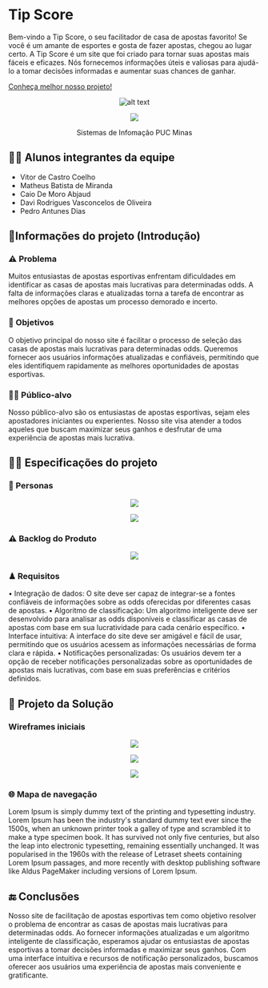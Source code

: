 # Tip Score
Bem-vindo a Tip Score, o seu facilitador de casa de apostas favorito! Se você é um amante de esportes e gosta de fazer apostas, chegou ao lugar certo. A Tip Score é um site que foi criado para tornar suas apostas mais fáceis e eficazes. Nós fornecemos informações úteis e valiosas para ajudá-lo a tomar decisões informadas e aumentar suas chances de ganhar.

<a href="https://youtu.be/EWQ4OOp5Xhk">Conheça melhor nosso projeto!</a>

<div align="center">

![alt text](https://i.imgur.com/sF4dZOZ.png)
 
</div>

<p align="center">
<img src="http://img.shields.io/static/v1?label=STATUS&message=EM%20DESENVOLVIMENTO&color=GREEN&style=for-the-badge"/>
</p>

<p align ="center">
Sistemas de Infomação PUC Minas
</p>

## 👨‍💻 Alunos integrantes da equipe

* Vitor de Castro Coelho
* Matheus Batista de Miranda
* Caio De Moro Abjaud
* Davi Rodrigues Vasconcelos de Oliveira
* Pedro Antunes Dias

## 🤔Informações do projeto (Introdução)
### ⚠ Problema 
Muitos entusiastas de apostas esportivas enfrentam dificuldades em identificar as casas de apostas mais lucrativas para determinadas odds. A falta de informações claras e atualizadas torna a tarefa de encontrar as melhores opções de apostas um processo demorado e incerto.

### 📣 Objetivos 
O objetivo principal do nosso site é facilitar o processo de seleção das casas de apostas mais lucrativas para determinadas odds. Queremos fornecer aos usuários informações atualizadas e confiáveis, permitindo que eles identifiquem rapidamente as melhores oportunidades de apostas esportivas.

### 🚶‍♂️ Público-alvo
Nosso público-alvo são os entusiastas de apostas esportivas, sejam eles apostadores iniciantes ou experientes. Nosso site visa atender a todos aqueles que buscam maximizar seus ganhos e desfrutar de uma experiência de apostas mais lucrativa.

## 👨‍💻 Especificações do projeto
### 👩 Personas 
<p align="center">
<img src="https://i.imgur.com/57NoESu.png"/>
</p>
<p align="center">
<img src="https://i.imgur.com/Z9bXCZu.png"/>
</p>

### ⚠ Backlog do Produto
<p align="center">
<img src="https://i.imgur.com/i3vgBd9.png"/>
</p>

### ♟ Requisitos
• Integração de dados: O site deve ser capaz de integrar-se a fontes confiáveis de informações sobre as odds oferecidas por diferentes casas de apostas.
• Algoritmo de classificação: Um algoritmo inteligente deve ser desenvolvido para analisar as odds disponíveis e classificar as casas de apostas com base em sua lucratividade para cada cenário específico.
• Interface intuitiva: A interface do site deve ser amigável e fácil de usar, permitindo que os usuários acessem as informações necessárias de forma clara e rápida.
• Notificações personalizadas: Os usuários devem ter a opção de receber notificações personalizadas sobre as oportunidades de apostas mais lucrativas, com base em suas preferências e critérios definidos.


## 🧾 Projeto da Solução
### Wireframes iniciais 
<p align="center">
<img src="https://i.imgur.com/GWZ33PK.jpg"/>
</p>
<p align="center">
<img src="https://i.imgur.com/rP0KesO.jpg"/>
</p>
<p align="center">
<img src="https://i.imgur.com/xE3nOet.jpg"/>
</p>

### 🌐 Mapa de navegação
Lorem Ipsum is simply dummy text of the printing and typesetting industry. Lorem Ipsum has been the industry's standard dummy text ever since the 1500s, when an unknown printer took a galley of type and scrambled it to make a type specimen book. It has survived not only five centuries, but also the leap into electronic typesetting, remaining essentially unchanged. It was popularised in the 1960s with the release of Letraset sheets containing Lorem Ipsum passages, and more recently with desktop publishing software like Aldus PageMaker including versions of Lorem Ipsum.


## 🔚 Conclusões
Nosso site de facilitação de apostas esportivas tem como objetivo resolver o problema de encontrar as casas de apostas mais lucrativas para determinadas odds. Ao fornecer informações atualizadas e um algoritmo inteligente de classificação, esperamos ajudar os entusiastas de apostas esportivas a tomar decisões informadas e maximizar seus ganhos. Com uma interface intuitiva e recursos de notificação personalizados, buscamos oferecer aos usuários uma experiência de apostas mais conveniente e gratificante.

